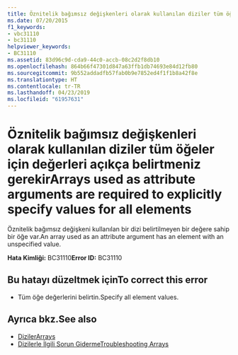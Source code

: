 ```yaml
---
title: Öznitelik bağımsız değişkenleri olarak kullanılan diziler tüm öğeler için değerleri açıkça belirtmeniz gerekir
ms.date: 07/20/2015
f1_keywords:
- vbc31110
- bc31110
helpviewer_keywords:
- BC31110
ms.assetid: 83d96c9d-cda9-44c0-accb-08c2d2f8db10
ms.openlocfilehash: 864b66f47301d847a63ffb1db74693e84d12fb80
ms.sourcegitcommit: 9b552addadfb57fab0b9e7852ed4f1f1b8a42f8e
ms.translationtype: HT
ms.contentlocale: tr-TR
ms.lasthandoff: 04/23/2019
ms.locfileid: "61957631"
---
```

# <a name="arrays-used-as-attribute-arguments-are-required-to-explicitly-specify-values-for-all-elements"></a><span data-ttu-id="fb55b-102">Öznitelik bağımsız değişkenleri olarak kullanılan diziler tüm öğeler için değerleri açıkça belirtmeniz gerekir</span><span class="sxs-lookup"><span data-stu-id="fb55b-102">Arrays used as attribute arguments are required to explicitly specify values for all elements</span></span>
<span data-ttu-id="fb55b-103">Öznitelik bağımsız değişkeni kullanılan bir dizi belirtilmeyen bir değere sahip bir öğe var.</span><span class="sxs-lookup"><span data-stu-id="fb55b-103">An array used as an attribute argument has an element with an unspecified value.</span></span>  
  
 <span data-ttu-id="fb55b-104">**Hata Kimliği:** BC31110</span><span class="sxs-lookup"><span data-stu-id="fb55b-104">**Error ID:** BC31110</span></span>  
  
## <a name="to-correct-this-error"></a><span data-ttu-id="fb55b-105">Bu hatayı düzeltmek için</span><span class="sxs-lookup"><span data-stu-id="fb55b-105">To correct this error</span></span>  
  
- <span data-ttu-id="fb55b-106">Tüm öğe değerlerini belirtin.</span><span class="sxs-lookup"><span data-stu-id="fb55b-106">Specify all element values.</span></span>  
  
## <a name="see-also"></a><span data-ttu-id="fb55b-107">Ayrıca bkz.</span><span class="sxs-lookup"><span data-stu-id="fb55b-107">See also</span></span>

- [<span data-ttu-id="fb55b-108">Diziler</span><span class="sxs-lookup"><span data-stu-id="fb55b-108">Arrays</span></span>](../../visual-basic/programming-guide/language-features/arrays/index.md)
- [<span data-ttu-id="fb55b-109">Dizilerle İlgili Sorun Giderme</span><span class="sxs-lookup"><span data-stu-id="fb55b-109">Troubleshooting Arrays</span></span>](../../visual-basic/programming-guide/language-features/arrays/troubleshooting-arrays.md)
